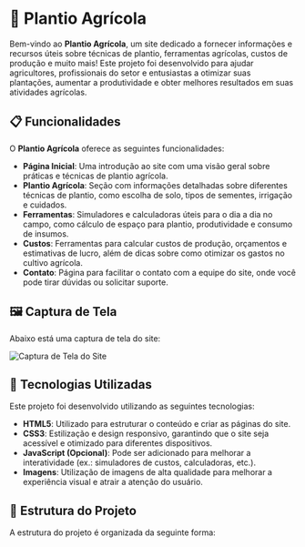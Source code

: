 # 🌱 Plantio Agrícola

Bem-vindo ao **Plantio Agrícola**, um site dedicado a fornecer informações e recursos úteis sobre técnicas de plantio, ferramentas agrícolas, custos de produção e muito mais! Este projeto foi desenvolvido para ajudar agricultores, profissionais do setor e entusiastas a otimizar suas plantações, aumentar a produtividade e obter melhores resultados em suas atividades agrícolas.

## 📋 Funcionalidades

O **Plantio Agrícola** oferece as seguintes funcionalidades:

- **Página Inicial**: Uma introdução ao site com uma visão geral sobre práticas e técnicas de plantio agrícola.
- **Plantio Agrícola**: Seção com informações detalhadas sobre diferentes técnicas de plantio, como escolha de solo, tipos de sementes, irrigação e cuidados.
- **Ferramentas**: Simuladores e calculadoras úteis para o dia a dia no campo, como cálculo de espaço para plantio, produtividade e consumo de insumos.
- **Custos**: Ferramentas para calcular custos de produção, orçamentos e estimativas de lucro, além de dicas sobre como otimizar os gastos no cultivo agrícola.
- **Contato**: Página para facilitar o contato com a equipe do site, onde você pode tirar dúvidas ou solicitar suporte.

## 🖼️ Captura de Tela

Abaixo está uma captura de tela do site:

![Captura de Tela do Site](https://images.pexels.com/photos/943700/pexels-photo-943700.jpeg?auto=compress&cs=tinysrgb&w=1260&h=750&dpr=2)

## 🚀 Tecnologias Utilizadas

Este projeto foi desenvolvido utilizando as seguintes tecnologias:

- **HTML5**: Utilizado para estruturar o conteúdo e criar as páginas do site.
- **CSS3**: Estilização e design responsivo, garantindo que o site seja acessível e otimizado para diferentes dispositivos.
- **JavaScript (Opcional)**: Pode ser adicionado para melhorar a interatividade (ex.: simuladores de custos, calculadoras, etc.).
- **Imagens**: Utilização de imagens de alta qualidade para melhorar a experiência visual e atrair a atenção do usuário.

## 📂 Estrutura do Projeto

A estrutura do projeto é organizada da seguinte forma:

